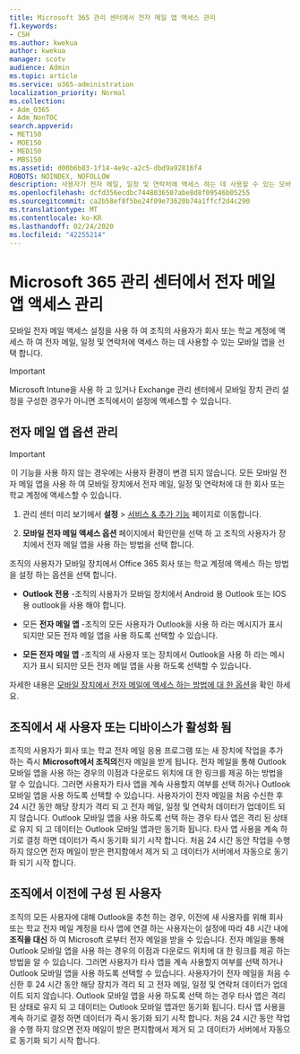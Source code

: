 ```yaml
---
title: Microsoft 365 관리 센터에서 전자 메일 앱 액세스 관리
f1.keywords:
- CSH
ms.author: kwekua
author: kwekua
manager: scotv
audience: Admin
ms.topic: article
ms.service: o365-administration
localization_priority: Normal
ms.collection:
- Adm_O365
- Adm_NonTOC
search.appverid:
- MET150
- MOE150
- MED150
- MBS150
ms.assetid: d00b6b83-1f14-4e9c-a2c5-dbd9a92816f4
ROBOTS: NOINDEX, NOFOLLOW
description: 사용자가 전자 메일, 일정 및 연락처에 액세스 하는 데 사용할 수 있는 모바일 앱을 선택 하는 방법을 알아봅니다.
ms.openlocfilehash: dcfd356ecdbc7448036507abe8d8f09546b05255
ms.sourcegitcommit: ca2b58ef8f5be24f09e73620b74a1ffcf2d4c290
ms.translationtype: MT
ms.contentlocale: ko-KR
ms.lasthandoff: 02/24/2020
ms.locfileid: "42255214"
---
```

# <a name="manage-email-app-access-in-the-microsoft-365-admin-center"></a>Microsoft 365 관리 센터에서 전자 메일 앱 액세스 관리

모바일 전자 메일 액세스 설정을 사용 하 여 조직의 사용자가 회사 또는 학교 계정에 액세스 하 여 전자 메일, 일정 및 연락처에 액세스 하는 데 사용할 수 있는 모바일 앱을 선택 합니다.
  
> [!IMPORTANT]
> Microsoft Intune을 사용 하 고 있거나 Exchange 관리 센터에서 모바일 장치 관리 설정을 구성한 경우가 아니면 조직에서이 설정에 액세스할 수 있습니다. 
  
## <a name="manage-email-app-options"></a>전자 메일 앱 옵션 관리

> [!IMPORTANT]
>  이 기능을 사용 하지 않는 경우에는 사용자 환경이 변경 되지 않습니다. 모든 모바일 전자 메일 앱을 사용 하 여 모바일 장치에서 전자 메일, 일정 및 연락처에 대 한 회사 또는 학교 계정에 액세스할 수 있습니다. 
    
1. 관리 센터 미리 보기에서 **설정** \> <a href="https://go.microsoft.com/fwlink/p/?linkid=2053743" target="_blank">서비스 &amp; 추가 기능</a> 페이지로 이동합니다. 

2. **모바일 전자 메일 액세스 옵션** 페이지에서 확인란을 선택 하 고 조직의 사용자가 장치에서 전자 메일 앱을 사용 하는 방법을 선택 합니다.
  
조직의 사용자가 모바일 장치에서 Office 365 회사 또는 학교 계정에 액세스 하는 방법을 설정 하는 옵션을 선택 합니다.
  
- **Outlook 전용** -조직의 사용자가 모바일 장치에서 Android 용 Outlook 또는 IOS 용 outlook을 사용 해야 합니다. 
    
- 모든 **전자 메일 앱** -조직의 모든 사용자가 Outlook을 사용 하 라는 메시지가 표시 되지만 모든 전자 메일 앱을 사용 하도록 선택할 수 있습니다. 
    
- **모든 전자 메일 앱** -조직의 새 사용자 또는 장치에서 Outlook을 사용 하 라는 메시지가 표시 되지만 모든 전자 메일 앱을 사용 하도록 선택할 수 있습니다. 
    
자세한 내용은 [모바일 장치에서 전자 메일에 액세스 하는 방법에 대 한 옵션](access-email-from-a-mobile-device.md)을 확인 하세요.
  
## <a name="new-user-or-device-is-activated-in-your-organization"></a>조직에서 새 사용자 또는 디바이스가 활성화 됨

조직의 사용자가 회사 또는 학교 전자 메일 응용 프로그램 또는 새 장치에 작업을 추가 하는 즉시 **Microsoft에서 조직의**전자 메일을 받게 됩니다. 전자 메일을 통해 Outlook 모바일 앱을 사용 하는 경우의 이점과 다운로드 위치에 대 한 링크를 제공 하는 방법을 알 수 있습니다. 그러면 사용자가 타사 앱을 계속 사용할지 여부를 선택 하거나 Outlook 모바일 앱을 사용 하도록 선택할 수 있습니다. 사용자가이 전자 메일을 처음 수신한 후 24 시간 동안 해당 장치가 격리 되 고 전자 메일, 일정 및 연락처 데이터가 업데이트 되지 않습니다. Outlook 모바일 앱을 사용 하도록 선택 하는 경우 타사 앱은 격리 된 상태로 유지 되 고 데이터는 Outlook 모바일 앱과만 동기화 됩니다. 타사 앱 사용을 계속 하기로 결정 하면 데이터가 즉시 동기화 되기 시작 합니다. 처음 24 시간 동안 작업을 수행 하지 않으면 전자 메일이 받은 편지함에서 제거 되 고 데이터가 서버에서 자동으로 동기화 되기 시작 합니다.
  
## <a name="previously-configured-users-in-your-organization"></a>조직에서 이전에 구성 된 사용자

조직의 모든 사용자에 대해 Outlook을 추천 하는 경우, 이전에 새 사용자를 위해 회사 또는 학교 전자 메일 계정을 타사 앱에 연결 하는 사용자는이 설정에 따라 48 시간 내에 **조직을 대신** 하 여 Microsoft 로부터 전자 메일을 받을 수 있습니다. 전자 메일을 통해 Outlook 모바일 앱을 사용 하는 경우의 이점과 다운로드 위치에 대 한 링크를 제공 하는 방법을 알 수 있습니다. 그러면 사용자가 타사 앱을 계속 사용할지 여부를 선택 하거나 Outlook 모바일 앱을 사용 하도록 선택할 수 있습니다. 사용자가이 전자 메일을 처음 수신한 후 24 시간 동안 해당 장치가 격리 되 고 전자 메일, 일정 및 연락처 데이터가 업데이트 되지 않습니다. Outlook 모바일 앱을 사용 하도록 선택 하는 경우 타사 앱은 격리 된 상태로 유지 되 고 데이터는 Outlook 모바일 앱과만 동기화 됩니다. 타사 앱 사용을 계속 하기로 결정 하면 데이터가 즉시 동기화 되기 시작 합니다. 처음 24 시간 동안 작업을 수행 하지 않으면 전자 메일이 받은 편지함에서 제거 되 고 데이터가 서버에서 자동으로 동기화 되기 시작 합니다. 
  

